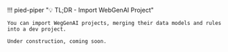 !!! pied-piper ":bulb: TL;DR - Import WebGenAI Project"

    You can import WegGenAI projects, merging their data models and rules into a dev project.

    Under construction, coming soon.
    
&nbsp;
